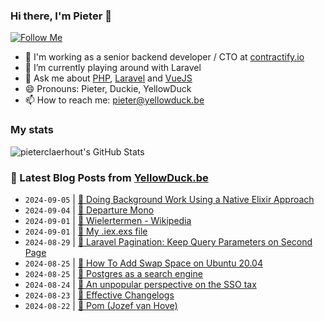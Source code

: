 ### Hi there, I'm Pieter 👋  
[![Follow Me](https://img.shields.io/github/followers/pieterclaerhout?label=Follow&style=social)](https://github.com/pieterclaerhout)

- 🏢 I'm working as a senior backend developer / CTO at [contractify.io](https://contractify.io)
- 🌱 I’m currently playing around with Laravel
- 💬 Ask me about [PHP](https://php.net), [Laravel](http://laravel.com) and [VueJS](https://vuejs.org)
- 😄 Pronouns: Pieter, Duckie, YellowDuck
- 📫 How to reach me: pieter@yellowduck.be

### My stats

![pieterclaerhout's GitHub Stats](https://github-readme-stats.vercel.app/api?username=pieterclaerhout&show_icons=true&count_private=true&line_height=40)

### 📩 Latest Blog Posts from [YellowDuck.be](https://www.yellowduck.be/)
<!-- BLOG-POST-LIST:START -->
- `2024-09-05` | [🔗 Doing Background Work Using a Native Elixir Approach](https://www.yellowduck.be/posts/doing-background-work-using-a-native-elixir-approach-appsignal-blog)  
- `2024-09-04` | [🔗 Departure Mono](https://www.yellowduck.be/posts/departure-mono)  
- `2024-09-01` | [🔗 Wielertermen - Wikipedia](https://www.yellowduck.be/posts/wielertermen-wikipedia)  
- `2024-09-01` | [🐥 My .iex.exs file](https://www.yellowduck.be/posts/my-iex-exs-file)  
- `2024-08-29` | [🔗 Laravel Pagination: Keep Query Parameters on Second Page](https://www.yellowduck.be/posts/laravel-pagination-keep-query-parameters-on-second-page)  
- `2024-08-25` | [🔗 How To Add Swap Space on Ubuntu 20.04](https://www.yellowduck.be/posts/how-to-add-swap-space-on-ubuntu-20-04-digitalocean)  
- `2024-08-25` | [🔗 Postgres as a search engine](https://www.yellowduck.be/posts/postgres-as-a-search-engine)  
- `2024-08-24` | [🔗 An unpopular perspective on the SSO tax](https://www.yellowduck.be/posts/an-unpopular-perspective-on-the-sso-tax-ssoready)  
- `2024-08-23` | [🔗 Effective Changelogs](https://www.yellowduck.be/posts/effective-changelogs)  
- `2024-08-22` | [🔗 Pom &lpar;Jozef van Hove&rpar;](https://www.yellowduck.be/posts/pom)  

<!-- BLOG-POST-LIST:END -->

